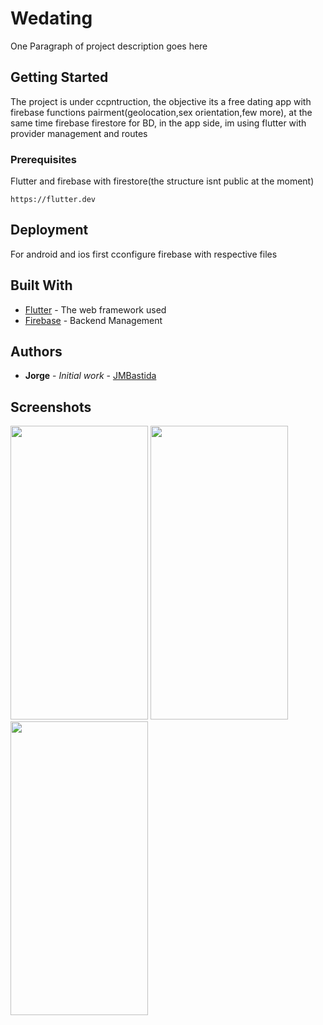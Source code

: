# Wedating

One Paragraph of project description goes here

## Getting Started

The project is under ccpntruction, the objective its a free dating app with firebase functions pairment(geolocation,sex orientation,few more), at the same time firebase firestore for BD, in the app side, im using flutter with provider management and routes

### Prerequisites

Flutter and firebase with firestore(the structure isnt public at the moment)

```
https://flutter.dev
```

## Deployment

For android and ios first cconfigure firebase with respective files

## Built With

* [Flutter](https://flutter.dev) - The web framework used
* [Firebase](https://firebase.google.com) - Backend Management

## Authors

* **Jorge** - *Initial work* - [JMBastida](https://github.com/JMBastida)


## Screenshots
<div align="center" style="display: inline;">
  <img width="220" height="470" src="https://user-images.githubusercontent.com/43676321/60549267-a5f21500-9d24-11e9-977b-415f47c5b038.png">
  <img width="220" height="470" src="https://user-images.githubusercontent.com/43676321/60549268-a68aab80-9d24-11e9-8165-4d13a89125a6.png">
  <img width="220" height="470" src="https://user-images.githubusercontent.com/43676321/60549270-a68aab80-9d24-11e9-9a19-17f5e1e05d1e.png">
</div>
